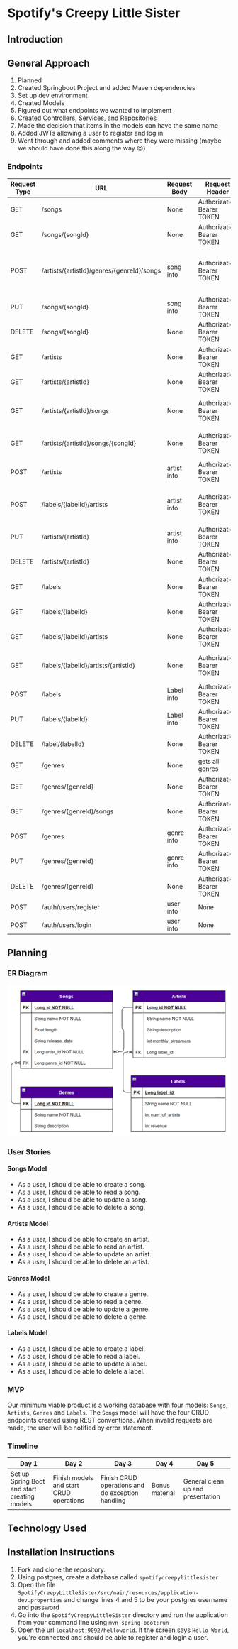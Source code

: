 # Spotify's Creepy Little Sister

## Introduction

## General Approach
1. Planned
2. Created Springboot Project and added Maven dependencies
3. Set up dev environment
4. Created Models
5. Figured out what endpoints we wanted to implement
6. Created Controllers, Services, and Repositories
7. Made the decision that items in the models can have the same name
9. Added JWTs allowing a user to register and log in
10. Went through and added comments where they were missing (maybe we should have done this along the way 😉)


### Endpoints
| Request Type | URL| Request Body | Request Header | Action | Access |
|--|--|--|--|--|--|
| GET | /songs | None | Authorization Bearer TOKEN |  get all the songs | Private |
| GET | /songs/{songId} | None | Authorization Bearer TOKEN | get a single song | Private |
| POST | /artists/{artistId}/genres/{genreId}/songs | song info | Authorization Bearer TOKEN | creates a single song with an artist in a genre | Private |
| PUT | /songs/{songId} | song info | Authorization Bearer TOKEN | updates a single song | Private |
| DELETE | /songs/{songId} | None | Authorization Bearer TOKEN | delete a single song | Private |
| GET | /artists | None | Authorization Bearer TOKEN | get all artists | Private |
| GET | /artists/{artistId} | None | Authorization Bearer TOKEN | get a single artist | Private |
| GET | /artists/{artistId}/songs | None | Authorization Bearer TOKEN | gets all songs by an artist | Private |
| GET | /artists/{artistId}/songs/{songId} | None | Authorization Bearer TOKEN | gets a single song by an artist | Private |
| POST | /artists | artist info | Authorization Bearer TOKEN | creates a single artist | Private |
| POST | /labels/{labelId}/artists | artist info | Authorization Bearer TOKEN | creates a single artist with a label | Private |
| PUT | /artists/{artistId} | artist info | Authorization Bearer TOKEN | updates a single artist | Private |
| DELETE | /artists/{artistId} | None | Authorization Bearer TOKEN | deletes a single artist | Private |
| GET | /labels | None | Authorization Bearer TOKEN | Get all labels | Private |
| GET | /labels/{labelId} | None | Authorization Bearer TOKEN | Gets a single label | Private |
| GET | /labels/{labelId}/artists | None | Authorization Bearer TOKEN | Gets all artists in a label | Private |
| GET | /labels/{labelId}/artists/{artistId} | None | Authorization Bearer TOKEN | Gets a single artist in a label | Private |
| POST | /labels | Label info | Authorization Bearer TOKEN | Creates a new label | Private |
| PUT | /labels/{labelId} | Label info | Authorization Bearer TOKEN | Updates a label | Private |
| DELETE | /label/{labelId} | None | Authorization Bearer TOKEN | Deletes a label | Private |
| GET | /genres | None | gets all genres | Private |
| GET | /genres/{genreId} | None | Authorization Bearer TOKEN | gets a single genre | Private |
| GET | /genres/{genreId}/songs | None | Authorization Bearer TOKEN | gets all songs in a genre | Private |
| POST | /genres | genre info | Authorization Bearer TOKEN | creates a single genre | Private |
| PUT | /genres/{genreId} | genre info | Authorization Bearer TOKEN | updates a single genre | Private |
| DELETE | /genres/{genreId} | None | Authorization Bearer TOKEN | deletes a single genre | Private |
| POST | /auth/users/register | user info | None | registers a user | Public |
| POST | /auth/users/login  | user info | None | logs a user in | Public |

## Planning

### ER Diagram

![](SpotifyCreepyLittleSister_Diagram2.png)

### User Stories

#### Songs Model

- As a user, I should be able to create a song.
- As a user, I should be able to read a song.
- As a user, I should be able to update a song.
- As a user, I should be able to delete a song.

#### Artists Model

- As a user, I should be able to create an artist.
- As a user, I should be able to read an artist.
- As a user, I should be able to update an artist.
- As a user, I should be able to delete an artist.

#### Genres Model

- As a user, I should be able to create a genre.
- As a user, I should be able to read a genre.
- As a user, I should be able to update a genre.
- As a user, I should be able to delete a genre.

#### Labels Model

- As a user, I should be able to create a label.
- As a user, I should be able to read a label.
- As a user, I should be able to update a label.
- As a user, I should be able to delete a label.

### MVP

Our minimum viable product is a working database with four models: `Songs`, `Artists`, `Genres` and `Labels`.
The `Songs` model will have the four CRUD endpoints created using REST conventions. When invalid requests are made, the
user will be notified by error statement.

### Timeline

| Day 1 | Day 2 | Day 3 | Day 4 | Day 5 | 
| -- | -- | -- | -- | -- | 
| Set up Spring Boot and start creating models | Finish models and start CRUD operations | Finish CRUD operations and do exception handling | Bonus material | General clean up and presentation |

## Technology Used

## Installation Instructions
1. Fork and clone the repository.
2. Using postgres, create a database called `spotifycreepylittlesister`
3. Open the file `SpotifyCreepyLittleSister/src/main/resources/application-dev.properties` and change lines 4 and 5 to be
   your postgres username and password
4. Go into the  `SpotifyCreepyLittleSister` directory and run the application from your command line using `mvn spring-boot:run`
5. Open the url `localhost:9092/helloworld`.  If the screen says `Hello World`, you're connected and should be able to register and login a user. 

